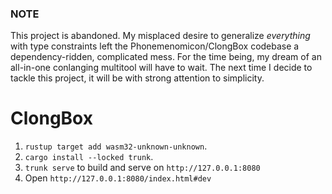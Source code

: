 ### NOTE
This project is abandoned. My misplaced desire to generalize *everything* with type constraints left the Phonemenomicon/ClongBox codebase a dependency-ridden, complicated mess. For the time being, my dream of an all-in-one conlanging multitool will have to wait. The next time I decide to tackle this project, it will be with strong attention to simplicity.

# ClongBox
1. `rustup target add wasm32-unknown-unknown`.
2. `cargo install --locked trunk`.
3. `trunk serve` to build and serve on `http://127.0.0.1:8080`
4. Open `http://127.0.0.1:8080/index.html#dev`

